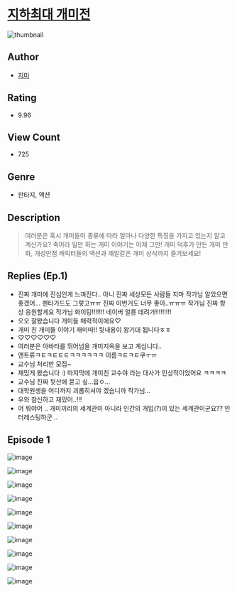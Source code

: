 # [지하최대 개미전](https://comic.naver.com/challenge/list?titleId=810252)
![thumbnail](https://image-comic.pstatic.net/user_contents_data/challenge_comic/2023/05/23/359097/upload_7305463535740805936_480x623.jpeg)

## Author
- [지마](https://comic.naver.com/artistTitle?id=359097)

## Rating
- 9.96

## View Count
- 725

## Genre
- 판타지, 액션

## Description
> 여러분은 혹시 개미들이 종류에 따라 얼마나 다양한 특징을 가지고 있는지 알고 계신가요? 죽어라 일만 하는 개미 이야기는 이제 그만! 개미 덕후가 만든 개미 만화, 개성만점 캐릭터들의 액션과 깨알같은 개미 상식까지 즐겨보세요!

## Replies (Ep.1)
- 진짜 개미에 진심인게 느껴진다.. 아니 진짜 세상모든 사람들 지마 작가님 알았으면 좋겠어… 펜타가드도 그렇고ㅠㅠ 진짜 이번거도 너무 좋아..ㅠㅠㅠ 작가님 진짜 항상 응원할게요 작가님 화이팅!!!!!!! 네이버 얼릉 데려가!!!!!!!!!
- 오오 잘봤습니다 개미들 매력적이에요♡
- 개미 친 개미들 이야기 재미따!! 뒷내용이 왕기대 됩니다ㅎㅎ
- ♡♡♡♡♡♡
- 여러분은 아바타를 뛰어넘을 개미지옥을 보고 계십니다..
- 앤트류ㅋㅌㅋㅌㅌㅌㅋㅋㅋㅋㅋㅋ 이름ㅋㅌㅋㅌ쿠ㅜㅠ
- 교수님 처리반 모집~
- 재밌게 봤습니다 :) 마지막에 개미친 교수야 라는 대사가 인상적이었어요 ㅋㅋㅋㅋ
- 교수님 진짜 뒷산에 묻고 싶...읍ㅇ...
- 대학원생을 어디까지 괴롭히셔야 겠습니까 작가님...
- 우와 참신하고 재밌어..!!!
- 어 뭐야어 .. 개미끼리의 세계관이 아니라 인간의 개입(?)이 있는 세계관이군요?? 인터레스팅하군 ..

## Episode 1
![image](https://image-comic.pstatic.net/user_contents_data/challenge_comic/2023/05/23/359097/upload_7161113967742837603.jpeg)

![image](https://image-comic.pstatic.net/user_contents_data/challenge_comic/2023/05/23/359097/upload_3834314144332396085.jpeg)

![image](https://image-comic.pstatic.net/user_contents_data/challenge_comic/2023/05/23/359097/upload_7293069665316845625.jpeg)

![image](https://image-comic.pstatic.net/user_contents_data/challenge_comic/2023/05/23/359097/upload_4123157829033015094.jpeg)

![image](https://image-comic.pstatic.net/user_contents_data/challenge_comic/2023/05/23/359097/upload_3763092157640489010.jpeg)

![image](https://image-comic.pstatic.net/user_contents_data/challenge_comic/2023/05/23/359097/upload_3978704008505287986.jpeg)

![image](https://image-comic.pstatic.net/user_contents_data/challenge_comic/2023/05/23/359097/upload_3472384380732924770.jpeg)

![image](https://image-comic.pstatic.net/user_contents_data/challenge_comic/2023/05/23/359097/upload_3631137366337873456.jpeg)

![image](https://image-comic.pstatic.net/user_contents_data/challenge_comic/2023/05/23/359097/upload_7003207578845001016.jpeg)

![image](https://image-comic.pstatic.net/user_contents_data/challenge_comic/2023/05/23/359097/upload_7077466395142272821.jpeg)
